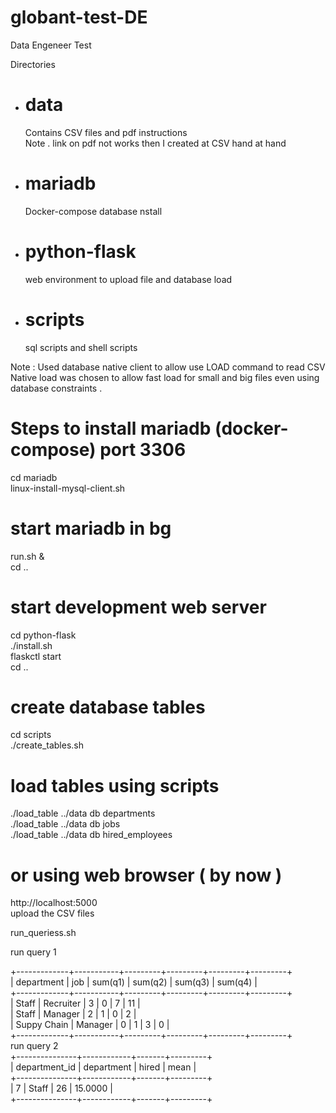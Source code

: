# globant-test-DE
Data Engeneer Test 

Directories  

- # data 
   Contains CSV files and pdf instructions <br>
   Note . link on pdf not works then I created at CSV hand at hand 
- # mariadb 
   Docker-compose database nstall 
- # python-flask 
   web environment to upload file and database load 
- # scripts 
   sql scripts and shell scripts 

Note : Used database native client to allow use LOAD command to read CSV 
Native load was chosen to allow fast load for small and big files even using database constraints . 

# Steps to install mariadb (docker-compose) port 3306 
cd mariadb<br>
linux-install-mysql-client.sh<br>

# start mariadb in bg 
run.sh & <br>
cd .. <br>
# start development web server  
cd python-flask <br>
./install.sh <br>
flaskctl start <br>
cd .. <br>
# create database tables 
cd scripts <br>
./create_tables.sh <br>

# load tables using scripts 
./load_table ../data db departments<br>
./load_table ../data db jobs<br>
./load_table ../data db hired_employees<br>

# or using  web browser ( by now ) 

http://localhost:5000<br>
upload the CSV files<br>


run_queriess.sh<br>

run query 1

+-------------+-----------+---------+---------+---------+---------+<br>
| department  | job       | sum(q1) | sum(q2) | sum(q3) | sum(q4) |<br>
+-------------+-----------+---------+---------+---------+---------+<br>
| Staff       | Recruiter |       3 |       0 |       7 |      11 |<br>
| Staff       | Manager   |       2 |       1 |       0 |       2 |<br>
| Suppy Chain | Manager   |       0 |       1 |       3 |       0 |<br>
+-------------+-----------+---------+---------+---------+---------+<br>
run query 2<br>
+---------------+------------+-------+---------+<br>
| department_id | department | hired | mean    |<br>
+---------------+------------+-------+---------+<br>
|             7 | Staff      |    26 | 15.0000 |<br>
+---------------+------------+-------+---------+<br>




